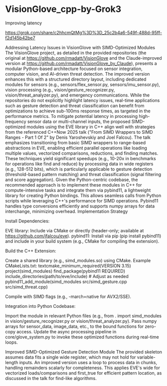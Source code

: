 # VisionGlove_cpp-by-Grok3
Improving latency

https://grok.com/share/c2hhcmQtMg%3D%3D_25c2b4a6-549f-488d-95ff-f2d145b42be7

Addressing Latency Issues in VisionGlove with SIMD-Optimized Modules
The VisionGlove project, as detailed in the provided repositories (the original at https://github.com/rmadatt/VisionGlove and the Claude-improved version at https://github.com/rmadatt/VisionGlove_by_Claude), presents a modular Python-based architecture focused on sensor integration, computer vision, and AI-driven threat detection. The improved version enhances this with a structured directory layout, including dedicated modules for sensors (e.g., sensors/flex_sensor.py, sensors/imu_sensor.py), vision processing (e.g., vision/gesture_recognizer.py, vision/threat_analyzer.py), and emergency communications. While the repositories do not explicitly highlight latency issues, real-time applications such as gesture detection and threat classification can benefit from optimizations to achieve sub-100ms response times, as targeted in the performance metrics.
To mitigate potential latency in processing high-frequency sensor data or multi-channel inputs, the proposed SIMD-optimized modules using the EVE library in C++ align well with strategies from the referenced C++Now 2025 talk ("From SIMD Wrappers to SIMD Ranges - Part 1 Of 2" by Denis Yaroshevskiy and Joel Falcou). The talk emphasizes transitioning from basic SIMD wrappers to range-based abstractions in EVE, enabling efficient parallel operations like loading multiple values, vectorized comparisons, reductions, and finding matches. These techniques yield significant speedups (e.g., 10-20x in benchmarks for operations like find and reduce) by processing data in wide registers (e.g., 128-512 bits), which is particularly applicable to gesture detection (threshold-based pattern matching) and threat classification (signal filtering and score aggregation).
Given the Python-centric codebase, the recommended approach is to implement these modules in C++ for compute-intensive tasks and integrate them via pybind11, a lightweight library for creating Python bindings. This allows seamless calls from Python scripts while leveraging C++'s performance for SIMD operations. Pybind11 handles type conversions efficiently and supports numpy arrays for data interchange, minimizing overhead.
Implementation Strategy

Install Dependencies:

EVE library: Include via CMake or directly (header-only; available at https://github.com/jfalcou/eve).
pybind11: Install via pip (pip install pybind11) and include in your build system (e.g., CMake for compiling the extension).


Build the C++ Extension:

Create a shared library (e.g., simd_modules.so) using CMake. Example CMakeLists.txt:
textcmake_minimum_required(VERSION 3.15)
project(simd_modules)
find_package(pybind11 REQUIRED)
include_directories(path/to/eve/include)  # Adjust as needed
pybind11_add_module(simd_modules src/simd_gesture.cpp src/simd_threat.cpp)

Compile with SIMD flags (e.g., -march=native for AVX2/SSE).


Integration into Python Codebase:

Import the module in relevant Python files (e.g., from . import simd_modules in vision/gesture_recognizer.py or vision/threat_analyzer.py).
Pass numpy arrays for sensor_data, image_data, etc., to the bound functions for zero-copy access.
Update the async processing pipeline in core/glove_system.py to invoke these optimized functions during real-time loops.



Improved SIMD-Optimized Gesture Detection Module
The provided skeleton assumes data fits a single wide register, which may not hold for variable-length inputs. An improved version uses a loop to process data in chunks, handling remainders scalarly for completeness. This applies EVE's wide for vectorized loads/comparisons and first_true for efficient pattern location, as discussed in the talk for find-like algorithms.

